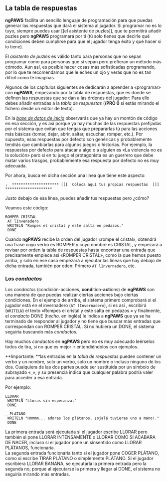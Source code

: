 ## La tabla de respuestas

**ngPAWS** facilita un sencillo lenguaje de programación para que puedas generar las respuestas que dará el sistema al jugador. Si programar no es lo tuyo, siempre puedes usar \[\[el asistente de puzles\]\], que te permitirá añadir puzles pero **ngPAWS** programará por ti \(tú solo tienes que decirle qué condiciones deben cumplirse para que el jugador tenga éxito y qué hacer si lo tiene\).

El _asistente de puzles_ es válido tanto para personas que no sepan programar como para personas que sí sepan pero prefieran un método más cómodo. Aun así, es posible hacer cosas más sofisticadas programando, por lo que te recomendamos que le eches un ojo y verás que no es tan difícil como te imaginas.

Algunos de los capítulos siguientes se dedicarán a aprender a «programar» con **ngPAWS,** empezando por la tabla de respuestas, que es donde se definen las respuestas que se dan a las órdenes del jugador: Para ello debes añadir entradas a la _tabla de respuestas_ \(**/PRO 0** si estás mirando el fichero desde un editor de texto\).

En la [_base de datos de inicio_](/la-base-de-datos-de-inicio) observarás que ya hay un montón de código en esa sección, y es así porque ya hay muchas de las respuestas prefijadas por el sistema que evitan que tengas que prepararlas tú para las acciones más básicas \(tomar, dejar, abrir, saltar, escuchar, romper, etc.\). Por supuesto, esas respuestas por defecto son genéricas y probablemente tendrás que cambiarlas para algunos juegos o historias. Por ejemplo, la respuestas por defecto para atacar a algo o a alguien es «La violencia no es la solución» pero si en tu juego el protagonista es un guerrero que debe matar varios trasgos, probablemente esa respuesta por defecto no es muy adecuada.

Por ahora, busca en dicha sección una linea que tiene este aspecto:

`;  ********************* [[[  Coloca aquí tus propias respuestas  ]]] *********************`

Justo debajo de esa línea, puedes añadir tus respuestas pero ¿cómo?

Veamos este código:

```
ROMPER CRISTAL
 AT lInvenadero
 WRITELN "Rompes el cristal y este salta en pedazos."
 DONE
```

Cuando **ngPAWS** recibe la orden del jugador «rompe el cristal», obtendrá una frase cuyo verbo es ROMPER y cuyo nombre es CRISTAL, y empezará a revisar por orden la tabla de respuestas hasta encontrar una entrada que precisamente empiece así «ROMPER CRISTAL», como la que hemos puesto arriba, y solo en ese caso empezará a ejecutar las líneas que hay debajo de dicha entrada, también por oden: Primero `AT lInvernadero`, etc.

### Los _condactos_

Los _condactos_ \(condición-acciones, **cond**ition-**act**ions\) de **ngPAWS** son una manera de que puedas realizar ciertas acciones bajo ciertas condiciones. En el ejemplo de arriba, el sistema primero comprobará si el jugador está en el invernadero \(`AT lInvernadero`\), si es así , escribirá \(`WRITELN`\) el texto «Rompes el cristal y este salta en pedazos.» y finalmente, el _condacto_ DONE \(_hecho,_ en inglés\) le indica a **ngPAWS** que ya se ha terminado de responder al jugador y no tiene que buscar más entradas que correspondan con ROMPER CRISTAL. Si no hubiera un DONE, el sistema seguiría buscando más _condactos._

Hay muchos _condactos_ en **ngPAWS** pero no es muy adecuado leérselos todos de tira, si no que es mejor ir entendiéndolos con ejemplos.

**Importante: **las entradas en la _tabla de respuestas_ pueden contener un verbo y un nombre, solo un verbo, solo un nombre o incluso ninguno de los dos. Cualquiera de las dos partes puede ser sustituida por un símbolo de subrayado «\_», y su presencia indica que cualquier palabra podría valer para acceder a esa entrada.

Por ejemplo:

```
LLORAR _ 
 WRITELN "Lloras sin esperanza."
 DONE

_ PLATANO
 WRITELN "Hmmmm... adoras los plátanos, ¡ojalá tuvieras uno a mano!."
 DONE
```

La primera entrada será ejecutada si el jugador escribe LLORAR pero también si pone LLORAR INTENSAMENTE o LLORAR COMO SI ACABARA DE NACER, incluso si el jugador pone un sinsentido como LLORAR PLÁTANOS, funcionaría.  
La segunda entrada funcionaría tanto si el jugador pone COGER PLÁTANO, como si escribe TIRAR PLÁTANO o simplemente PLÁTANO. Si el jugador escribiera LLORAR BANANA, se ejecutaría la primera entrada pero la segunda no, porque al ejecutarse la primera y llegar al DONE, el sistema no seguiría mirando más entradas.

